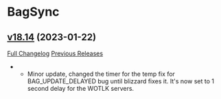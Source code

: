 # BagSync

## [v18.14](https://github.com/Xruptor/BagSync/tree/v18.14) (2023-01-22)
[Full Changelog](https://github.com/Xruptor/BagSync/compare/v18.13...v18.14) [Previous Releases](https://github.com/Xruptor/BagSync/releases)

-   
    * Minor update, changed the timer for the temp fix for BAG\_UPDATE\_DELAYED bug until blizzard fixes it.  It's now set to 1 second delay for the WOTLK servers.    